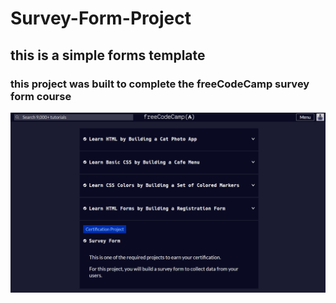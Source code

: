 # Survey-Form-Project

## this is a simple forms template

### this project was built to complete the freeCodeCamp survey form course

![course screenshot](/survey-form-screenshot.png)